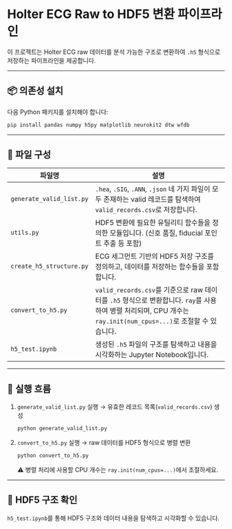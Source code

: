 
# Holter ECG Raw to HDF5 변환 파이프라인

이 프로젝트는 Holter ECG raw 데이터를 분석 가능한 구조로 변환하여 `.h5` 형식으로 저장하는 파이프라인을 제공합니다.

---

## 📦 의존성 설치

다음 Python 패키지를 설치해야 합니다:

```bash
pip install pandas numpy h5py matplotlib neurokit2 dtw wfdb
```

---

## 📁 파일 구성

| 파일명                      | 설명                                                                                                                      |
| ------------------------ | ----------------------------------------------------------------------------------------------------------------------- |
| `generate_valid_list.py` | `.hea`, `.SIG`, `.ANN`, `.json` 네 가지 파일이 모두 존재하는 valid 레코드를 탐색하여 `valid_records.csv`로 저장합니다.                            |
| `utils.py`               | HDF5 변환에 필요한 유틸리티 함수들을 정의한 모듈입니다. (신호 품질, fiducial 포인트 추출 등 포함)                                                         |
| `create_h5_structure.py` | ECG 세그먼트 기반의 HDF5 저장 구조를 정의하고, 데이터를 저장하는 함수들을 포함합니다.                                                                    |
| `convert_to_h5.py`       | `valid_records.csv`를 기준으로 raw 데이터를 `.h5` 형식으로 변환합니다. `ray`를 사용하여 병렬 처리되며, CPU 개수는 `ray.init(num_cpus=...)`로 조절할 수 있습니다. |
| `h5_test.ipynb`          | 생성된 `.h5` 파일의 구조를 탐색하고 내용을 시각화하는 Jupyter Notebook입니다.                                                                   |

---

## 🚀 실행 흐름

1. `generate_valid_list.py` 실행
   → 유효한 레코드 목록(`valid_records.csv`) 생성

   ```bash
   python generate_valid_list.py
   ```

2. `convert_to_h5.py` 실행
   → raw 데이터를 HDF5 형식으로 병렬 변환

   ```bash
   python convert_to_h5.py
   ```

   ⚠️ 병렬 처리에 사용할 CPU 개수는 `ray.init(num_cpus=...)`에서 조절하세요.

---

## 🧪 HDF5 구조 확인

`h5_test.ipynb`를 통해 HDF5 구조와 데이터 내용을 탐색하고 시각화할 수 있습니다.


